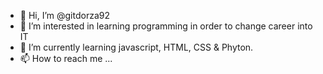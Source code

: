 - 👋 Hi, I’m @gitdorza92
- 👀 I’m interested in learning programming in order to change career into IT
- 🌱 I’m currently learning javascript, HTML, CSS & Phyton.
- 📫 How to reach me ...


<!---
gitdorza92/gitdorza92 is a ✨ special ✨ repository because its `README.md` (this file) appears on your GitHub profile.
You can click the Preview link to take a look at your changes.
--->
